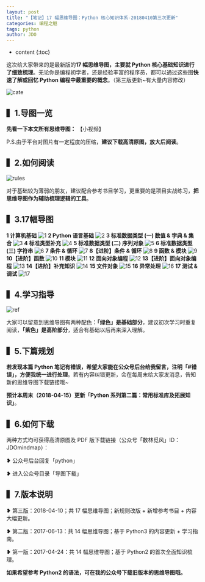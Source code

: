 ```yaml
---
layout: post
title: "【笔记】17 幅思维导图：Python 核心知识体系-20180410第三次更新"
categories: 编程之魅
tags: python
author: JDO
---
```


* content
{:toc}

这次给大家带来的是最新版的**17 幅思维导图，主要就 Python 核心基础知识进行了细致梳理**。无论你是编程初学者，还是经验丰富的程序员，都可以通过这些图**快速了解或回忆 Python 编程中最重要的概念**。（第三版更新~有大量内容修改）







![cate](https://raw.githubusercontent.com/woaielf/woaielf.github.io/master/_posts/media/15233609547427/cate.png)

## ▍1.导图一览
**先看一下本文所有思维导图：**
【小视频】

P.S.由于平台对图片有一定程度的压缩，**建议下载高清原图，放大后阅读**。


## ▍2.如何阅读
![rules](https://raw.githubusercontent.com/woaielf/woaielf.github.io/master/_posts/media/15233609547427/rules.png)

对于基础较为薄弱的朋友，建议配合参考书目学习，更重要的是项目实战练习，**把思维导图作为辅助梳理逻辑的工具**。

## ▍3.17幅导图
**1 计算机基础**
![1](https://raw.githubusercontent.com/woaielf/woaielf.github.io/master/_posts/media/15233609547427/1.png)
**2 Python 语言基础**
![2](https://raw.githubusercontent.com/woaielf/woaielf.github.io/master/_posts/media/15233609547427/2.png)
**3 标准数据类型 (一) 数值 & 字典 & 集合**
![3](https://raw.githubusercontent.com/woaielf/woaielf.github.io/master/_posts/media/15233609547427/3.png)
**4 标准类型补充**
![4](https://raw.githubusercontent.com/woaielf/woaielf.github.io/master/_posts/media/15233609547427/4.png)
**5 标准数据类型 (二) 序列对象**
![5](https://raw.githubusercontent.com/woaielf/woaielf.github.io/master/_posts/media/15233609547427/5.png)
**6 标准数据类型 (三) 字符串**
![6](https://raw.githubusercontent.com/woaielf/woaielf.github.io/master/_posts/media/15233609547427/6.png)
**7 条件 & 循环**
![7](https://raw.githubusercontent.com/woaielf/woaielf.github.io/master/_posts/media/15233609547427/7.png)
**8【进阶】条件 & 循环**
![8](https://raw.githubusercontent.com/woaielf/woaielf.github.io/master/_posts/media/15233609547427/8.png)
**9 函数 & 模块**
![9](https://raw.githubusercontent.com/woaielf/woaielf.github.io/master/_posts/media/15233609547427/9.png)
**10【进阶】函数**
![10](https://raw.githubusercontent.com/woaielf/woaielf.github.io/master/_posts/media/15233609547427/10.png)
**11 模块**
![11](https://raw.githubusercontent.com/woaielf/woaielf.github.io/master/_posts/media/15233609547427/11.png)
**12 面向对象编程**
![12](https://raw.githubusercontent.com/woaielf/woaielf.github.io/master/_posts/media/15233609547427/12.png)
**13【进阶】面向对象编程**
![13](https://raw.githubusercontent.com/woaielf/woaielf.github.io/master/_posts/media/15233609547427/13.png)
**14【进阶】补充知识**
![14](https://raw.githubusercontent.com/woaielf/woaielf.github.io/master/_posts/media/15233609547427/14.png)
**15 文件对象**
![15](https://raw.githubusercontent.com/woaielf/woaielf.github.io/master/_posts/media/15233609547427/15.png)
**16 异常处理**
![16](https://raw.githubusercontent.com/woaielf/woaielf.github.io/master/_posts/media/15233609547427/16.png)
**17 测试 & 调试**
![17](https://raw.githubusercontent.com/woaielf/woaielf.github.io/master/_posts/media/15233609547427/17.png)


## ▍4.学习指导
![ref](https://raw.githubusercontent.com/woaielf/woaielf.github.io/master/_posts/media/15233609547427/ref.png)

大家可以留意到思维导图有两种配色：**「绿色」是基础部分**，建议初次学习时重复阅读，**「紫色」是高阶部分**，适合有基础以后再来深入理解。


## ▍5.下篇规划
**若发现本篇 Python 笔记有错误，希望大家能在公众号后台给我留言，注明「#错误」，方便我统一进行处理**。若有内容纠错更新，会在每周末给大家发消息，告知新的思维导图下载链接哦~

**预计本周末（2018-04-15）更新「Python 系列第二篇：常用标准库及拓展知识」**。


## ▍6.如何下载
两种方式均可获得高清原图及 PDF 版下载链接（公众号「数林觅风」ID：JDOmindmap）：

❥ 公众号后台回复「python」

❥ 进入公众号目录「导图下载」


## ▍7.版本说明
❥ 第三版：2018-04-10；共 17 幅思维导图；新规则改版 + 新增参考书目 + 内容大幅更新。

❥ 第二版：2017-06-13：共 14 幅思维导图；基于 Python3 的内容更新 + 学习指南。

❥ 第一版：2017-04-24：共 14 幅思维导图；基于 Python2 的首次全面知识梳理。


**如果希望参考 Python2 的语法，可在我的公众号下载旧版本的思维导图哦。**











